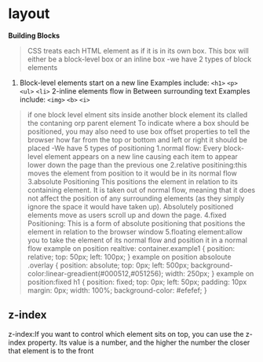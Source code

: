 # layout
**Building Blocks**
>CSS treats each HTML element as if it is in its own box. This box will either be a block-level box or an inline box
-we have 2 types of block elements
1. Block-level elements start on a new line 
Examples include:
 `<h1>` 
 `<p> `
` <ul>`
 `<li>`
 2-inline elements flow in Between surrounding text Examples include:
  `<img>` 
  `<b>`
  `<i>`
>if one block level elment sits inside another block element its clalled the contaning orp parent element
>To indicate where a box should be positioned, you may also need to use box offset properties to tell the browser how far from the top or bottom and left or right it should be placed
-We have 5 types of positioning
1.normal flow: Every block-level element appears on a new line causing each item to appear lower down the page than the previous one
2.relative positining:this moves the element from position to it would be in its normal flow
3.absolute Positioning This positions the element in relation to its containing element. It is taken out of normal flow, meaning that it does not affect the position of any surrounding elements (as they simply ignore the space it would have taken up). Absolutely positioned elements move as users scroll up and down the page.
4.fixed Positioning: This is a form of absolute positioning that positions the element in relation to the browser window
5.floating element:allow you to take the element of its normal flow and position it in a normal flow
example on position realtive:
container.example1 
{ position: relative;
 top: 50px; 
 left: 100px;
}
example on position absoloute
.overlay 
{ position: absolute;
 top: 0px;
  left: 500px;
  background-color:linear-greadient(#000512,#051256);
   width: 250px;
}
example on position:fixed
h1 { 
    position: fixed;
     top: 0px;
    left: 50px; 
     padding: 10px
     margin: 0px;
     width: 100%;
     background-color: #efefef;
     } 
## z-index 
z-index:If you want to control which element sits on top, you can use the z-index property. Its value is a number, and the higher the number the closer that element is to the front